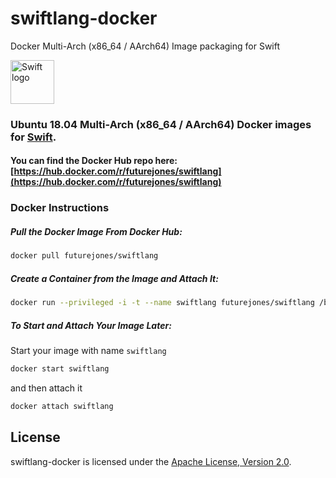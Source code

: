 # swiftlang-docker
Docker Multi-Arch (x86_64 / AArch64) Image packaging for Swift

<img src="https://swift.org/assets/images/swift.svg" alt="Swift logo" height="70" >

### Ubuntu 18.04 Multi-Arch (x86_64 / AArch64) Docker images for [Swift](https://swift.org).

#### You can find the Docker Hub repo here: [https://hub.docker.com/r/futurejones/swiftlang](https://hub.docker.com/r/futurejones/swiftlang)


### Docker Instructions

##### Pull the Docker Image From Docker Hub:

```bash
docker pull futurejones/swiftlang
```

##### Create a Container from the Image and Attach It:

```bash
docker run --privileged -i -t --name swiftlang futurejones/swiftlang /bin/bash
```

##### To Start and Attach Your Image Later:

Start your image with name `swiftlang`

```bash
docker start swiftlang
```

and then attach it

```bash
docker attach swiftlang
```

## License

swiftlang-docker is licensed under the [Apache License, Version 2.0](LICENSE.md).
